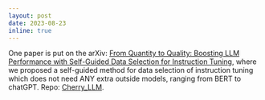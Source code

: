 ```yaml
---
layout: post
date: 2023-08-23
inline: true
---
```


One paper is put on the arXiv: [From Quantity to Quality: Boosting LLM Performance with Self-Guided Data Selection for Instruction Tuning](https://arxiv.org/abs/2308.12032), where we proposed a self-guided method for data selection of instruction tuning which does not need ANY extra outside models, ranging from BERT to chatGPT. Repo: [Cherry_LLM](https://github.com/MingLiiii/Cherry_LLM).
